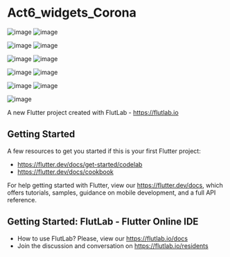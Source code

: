 # Act6_widgets_Corona

![image](https://github.com/user-attachments/assets/863a9d11-12bc-454c-93d2-7d8bf59de4ee)
![image](https://github.com/user-attachments/assets/b6f2ffc5-73c2-4c04-b169-829f612a2823)


![image](https://github.com/user-attachments/assets/89112443-3314-4c9d-b9e1-ae15495f2f82)
![image](https://github.com/user-attachments/assets/740b7dbd-3d0f-41a2-939d-7a95bfa36406)

![image](https://github.com/user-attachments/assets/43bd6b84-66ee-404b-b089-ca1801c5ee09)
![image](https://github.com/user-attachments/assets/f796ac70-c644-418b-bdd5-56a219a8e968)

![image](https://github.com/user-attachments/assets/d87f3ef8-982b-4d09-a5df-f11a9d0d9cfe)
![image](https://github.com/user-attachments/assets/66f05717-1ae2-4b12-b74e-4d2d7f25e90c)

![image](https://github.com/user-attachments/assets/958e89c1-191f-412c-b695-fd85b58abf80)
![image](https://github.com/user-attachments/assets/7a9fc5f6-1930-46f4-88de-143fc127d609)

![image](https://github.com/user-attachments/assets/5eb4a1d9-7f71-48f0-9157-e280301aea53)





A new Flutter project created with FlutLab - https://flutlab.io

## Getting Started

A few resources to get you started if this is your first Flutter project:

- https://flutter.dev/docs/get-started/codelab
- https://flutter.dev/docs/cookbook

For help getting started with Flutter, view our
https://flutter.dev/docs, which offers tutorials,
samples, guidance on mobile development, and a full API reference.

## Getting Started: FlutLab - Flutter Online IDE

- How to use FlutLab? Please, view our https://flutlab.io/docs
- Join the discussion and conversation on https://flutlab.io/residents
